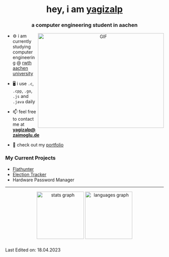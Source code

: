 <h1 align="center">hey, i am <a href="https://yagizalp.dev" target="blank">yagizalp</a></h1>
<h3 align="center">a computer engineering student in aachen</h3>

<a target="_blank" align="center">
  <img align="right" top="500" height="300" width="400" alt="GIF" src="https://media1.giphy.com/media/qgQUggAC3Pfv687qPC/giphy.gif">
</a>

- ⚙️ i am currently studying computer engineering @ <a href="https://rwth-aachen.de" target="blank">rwth aachen university</a>

- 🖥️ i use `.c`, `.cpp`, `.go`, `.js` and `.java` daily

- 📫 feel free to contact me at **yagizalp@zaimoglu.de**

- 📄 check out my <a href="https://yagizalp.dev" target="blank">portfolio</a>



### My Current Projects

- [Flathunter](https://github.com/yzaimoglu/flathunter)
- [Election Tracker](https://github.com/yzaimoglu/election)
- Hardware Password Manager

---

<div align="center">
  <img src="https://github-readme-stats.vercel.app/api?username=yzaimoglu&hide_title=false&hide_rank=false&show_icons=true&include_all_commits=true&count_private=true&disable_animations=false&theme=tokyonight&locale=en&hide_border=false&order=1" height="150" alt="stats graph"  />
  <img src="https://github-readme-stats.vercel.app/api/top-langs?username=yzaimoglu&locale=en&hide_title=false&layout=compact&card_width=320&langs_count=5&theme=tokyonight&hide_border=false&order=2" height="150" alt="languages graph"  />
</div>

###

Last Edited on: 18.04.2023
